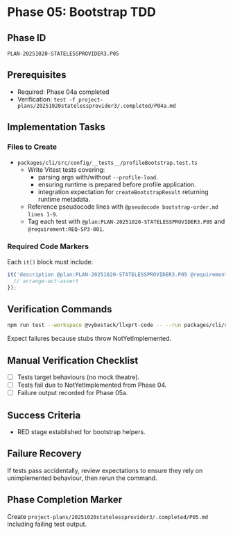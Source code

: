 # Phase 05: Bootstrap TDD

## Phase ID
`PLAN-20251020-STATELESSPROVIDER3.P05`

## Prerequisites
- Required: Phase 04a completed
- Verification: `test -f project-plans/20251020statelessprovider3/.completed/P04a.md`

## Implementation Tasks

### Files to Create
- `packages/cli/src/config/__tests__/profileBootstrap.test.ts`
  - Write Vitest tests covering:
    - parsing args with/without `--profile-load`.
    - ensuring runtime is prepared before profile application.
    - integration expectation for `createBootstrapResult` returning runtime metadata.
  - Reference pseudocode lines with `@pseudocode bootstrap-order.md lines 1-9`.
  - Tag each test with `@plan:PLAN-20251020-STATELESSPROVIDER3.P05` and `@requirement:REQ-SP3-001`.

### Required Code Markers
Each `it()` block must include:
```ts
it('description @plan:PLAN-20251020-STATELESSPROVIDER3.P05 @requirement:REQ-SP3-001', () => {
  // arrange-act-assert
});
```

## Verification Commands
```bash
npm run test --workspace @vybestack/llxprt-code -- --run packages/cli/src/config/__tests__/profileBootstrap.test.ts
```
Expect failures because stubs throw NotYetImplemented.

## Manual Verification Checklist
- [ ] Tests target behaviours (no mock theatre).
- [ ] Tests fail due to NotYetImplemented from Phase 04.
- [ ] Failure output recorded for Phase 05a.

## Success Criteria
- RED stage established for bootstrap helpers.

## Failure Recovery
If tests pass accidentally, review expectations to ensure they rely on unimplemented behaviour, then rerun the command.

## Phase Completion Marker
Create `project-plans/20251020statelessprovider3/.completed/P05.md` including failing test output.

